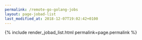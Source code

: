 ```yaml
---
permalink: /remote-go-golang-jobs
layout: page-jobad-list
last_modified_at: 2018-12-07T19:02:42+0100
---
```

{% include render_jobad_list.html permalink=page.permalink %}
